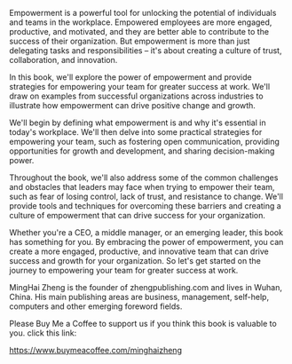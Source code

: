 
Empowerment is a powerful tool for unlocking the potential of individuals and teams in the workplace. Empowered employees are more engaged, productive, and motivated, and they are better able to contribute to the success of their organization. But empowerment is more than just delegating tasks and responsibilities – it's about creating a culture of trust, collaboration, and innovation.

In this book, we'll explore the power of empowerment and provide strategies for empowering your team for greater success at work. We'll draw on examples from successful organizations across industries to illustrate how empowerment can drive positive change and growth.

We'll begin by defining what empowerment is and why it's essential in today's workplace. We'll then delve into some practical strategies for empowering your team, such as fostering open communication, providing opportunities for growth and development, and sharing decision-making power.

Throughout the book, we'll also address some of the common challenges and obstacles that leaders may face when trying to empower their team, such as fear of losing control, lack of trust, and resistance to change. We'll provide tools and techniques for overcoming these barriers and creating a culture of empowerment that can drive success for your organization.

Whether you're a CEO, a middle manager, or an emerging leader, this book has something for you. By embracing the power of empowerment, you can create a more engaged, productive, and innovative team that can drive success and growth for your organization. So let's get started on the journey to empowering your team for greater success at work.

MingHai Zheng is the founder of zhengpublishing.com and lives in Wuhan, China. His main publishing areas are business, management, self-help, computers and other emerging foreword fields.

Please Buy Me a Coffee to support us if you think this book is valuable to you. click this link:

https://www.buymeacoffee.com/minghaizheng
